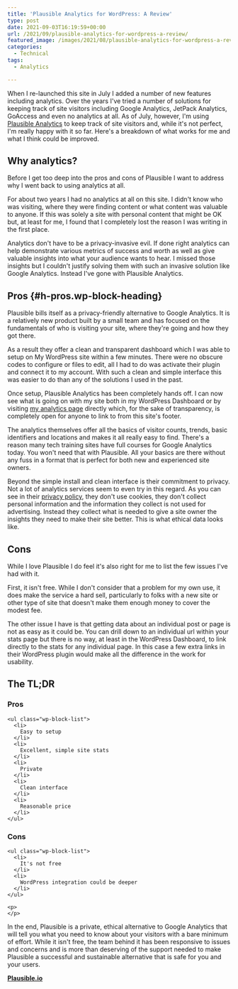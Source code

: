 ```yaml
---
title: 'Plausible Analytics for WordPress: A Review'
type: post
date: 2021-09-03T16:19:59+00:00
url: /2021/09/plausible-analytics-for-wordpress-a-review/
featured_image: /images/2021/08/plausible-analytics-for-wordpress-a-review.jpg
categories:
  - Technical
tags:
  - Analytics

---
```

When I re-launched this site in July I added a number of new features including analytics. Over the years I've tried a number of solutions for keeping track of site visitors including Google Analytics, JetPack Analytics, GoAccess and even no analytics at all. As of July, however, I'm using [Plausible Analytics][1] to keep track of site visitors and, while it's not perfect, I'm really happy with it so far. Here's a breakdown of what works for me and what I think could be improved.
## Why analytics?

Before I get too deep into the pros and cons of Plausible I want to address why I went back to using analytics at all.

For about two years I had no analytics at all on this site. I didn't know who was visiting, where they were finding content or what content was valuable to anyone. If this was solely a site with personal content that might be OK but, at least for me, I found that I completely lost the reason I was writing in the first place.

Analytics don't have to be a privacy-invasive evil. If done right analytics can help demonstrate various metrics of success and worth as well as give valuable insights into what your audience wants to hear. I missed those insights but I couldn't justify solving them with such an invasive solution like Google Analytics. Instead I've gone with Plausible Analytics.

## Pros {#h-pros.wp-block-heading}

Plausible bills itself as a privacy-friendly alternative to Google Analytics. It is a relatively new product built by a small team and has focused on the fundamentals of who is visiting your site, where they're going and how they got there.

As a result they offer a clean and transparent dashboard which I was able to setup on My WordPress site within a few minutes. There were no obscure codes to configure or files to edit, all I had to do was activate their plugin and connect it to my account. With such a clean and simple interface this was easier to do than any of the solutions I used in the past.

Once setup, Plausible Analytics has been completely hands off. I can now see what is going on with my site both in my WordPress Dashboard or by visiting [my analytics page][2] directly which, for the sake of transparency, is completely open for anyone to link to from this site's footer.

The analytics themselves offer all the basics of visitor counts, trends, basic identifiers and locations and makes it all really easy to find. There's a reason many tech training sites have full courses for Google Analytics today. You won't need that with Plausible. All your basics are there without any fuss in a format that is perfect for both new and experienced site owners.

Beyond the simple install and clean interface is their commitment to privacy. Not a lot of analytics services seem to even try in this regard. As you can see in their [privacy policy][3], they don't use cookies, they don't collect personal information and the information they collect is not used for advertising. Instead they collect what is needed to give a site owner the insights they need to make their site better. This is what ethical data looks like.

## Cons

While I love Plausible I do feel it's also right for me to list the few issues I've had with it.

First, it isn't free. While I don't consider that a problem for my own use, it does make the service a hard sell, particularly to folks with a new site or other type of site that doesn't make them enough money to cover the modest fee.

The other issue I have is that getting data about an individual post or page is not as easy as it could be. You can drill down to an individual url within your stats page but there is no way, at least in the WordPress Dashboard, to link directly to the stats for any individual page. In this case a few extra links in their WordPress plugin would make all the difference in the work for usability.

## The TL;DR

<div class="wp-block-columns is-layout-flex wp-container-core-columns-is-layout-3 wp-block-columns-is-layout-flex">
  <div class="wp-block-column is-layout-flow wp-block-column-is-layout-flow">
    <h3 class="wp-block-heading" id="h-pros-1">
      Pros
    </h3>

    <ul class="wp-block-list">
      <li>
        Easy to setup
      </li>
      <li>
        Excellent, simple site stats
      </li>
      <li>
        Private
      </li>
      <li>
        Clean interface
      </li>
      <li>
        Reasonable price
      </li>
    </ul>
  </div>

  <div class="wp-block-column is-layout-flow wp-block-column-is-layout-flow">
    <h3 class="wp-block-heading" id="h-cons">
      Cons
    </h3>

    <ul class="wp-block-list">
      <li>
        It's not free
      </li>
      <li>
        WordPress integration could be deeper
      </li>
    </ul>

    <p>
    </p>
  </div>
</div>

In the end, Plausible is a private, ethical alternative to Google Analytics that will tell you what you need to know about your visitors with a bare minimum of effort. While it isn't free, the team behind it has been responsive to issues and concerns and is more than deserving of the support needed to make Plausible a successful and sustainable alternative that is safe for you and your users.

[**Plausible.io**][1]

 [1]: https://plausible.io/
 [2]: https://plausible.io/chriswiegman.com
 [3]: https://plausible.io/privacy